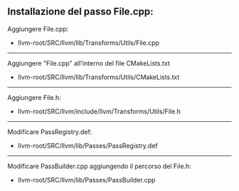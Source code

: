 <h2>Installazione del passo File.cpp:</h2>

Aggiungere File.cpp: 
- llvm-root/SRC/llvm/lib/Transforms/Utils/File.cpp
_______________________

Aggiungere "File.cpp" all'interno del file CMakeLists.txt
- llvm-root/SRC/llvm/lib/Transforms/Utils/CMakeLists.txt
_______________________

Aggiungere File.h:
- llvm-root/SRC/llvm/include/llvm/Transforms/Utils/File.h
_______________________

Modificare PassRegistry.def:
- llvm-root/SRC/llvm/lib/Passes/PassRegistry.def
_______________________

Modificare PassBuilder.cpp aggiungendo il percorso del File.h:
- llvm-root/SRC/llvm/lib/Passes/PassBuilder.cpp
